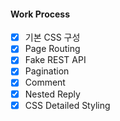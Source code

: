 #### Work Process

- [x] 기본 CSS 구성
- [x] Page Routing
- [x] Fake REST API
- [x] Pagination
- [x] Comment
- [x] Nested Reply
- [x] CSS Detailed Styling